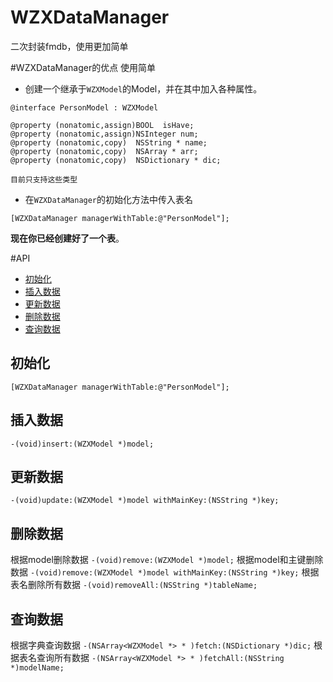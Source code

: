 # WZXDataManager
二次封装fmdb，使用更加简单

#WZXDataManager的优点
使用简单
- 创建一个继承于`WZXModel`的Model，并在其中加入各种属性。
```objc
@interface PersonModel : WZXModel

@property (nonatomic,assign)BOOL  isHave;
@property (nonatomic,assign)NSInteger num;
@property (nonatomic,copy)  NSString * name;
@property (nonatomic,copy)  NSArray * arr;
@property (nonatomic,copy)  NSDictionary * dic;

目前只支持这些类型
```
- 在`WZXDataManager`的初始化方法中传入表名
```objc
[WZXDataManager managerWithTable:@"PersonModel"];
```

**现在你已经创建好了一个表**。

#API
- [初始化](#初始化)
- [插入数据](#插入数据)
- [更新数据](#更新数据)
- [删除数据](#删除数据)
- [查询数据](#查询数据)

## <a id="初始化"></a>初始化
`[WZXDataManager managerWithTable:@"PersonModel"];`

## <a id="插入数据"></a>插入数据
`-(void)insert:(WZXModel *)model;`

## <a id="更新数据"></a>更新数据
`-(void)update:(WZXModel *)model withMainKey:(NSString *)key;`

## <a id="删除数据"></a>删除数据
根据model删除数据
`-(void)remove:(WZXModel *)model;`
根据model和主键删除数据
`-(void)remove:(WZXModel *)model withMainKey:(NSString *)key;`
根据表名删除所有数据
`-(void)removeAll:(NSString *)tableName;`

## <a id="查询数据"></a>查询数据
根据字典查询数据
`-(NSArray<WZXModel *> * )fetch:(NSDictionary *)dic;`
根据表名查询所有数据
`-(NSArray<WZXModel *> * )fetchAll:(NSString *)modelName;`

